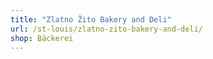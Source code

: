 ```yaml
---
title: "Zlatno Žito Bakery and Deli"
url: /st-louis/zlatno-zito-bakery-and-deli/
shop: Bäckerei
---
```

